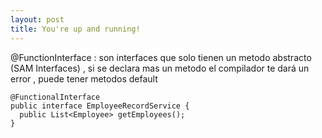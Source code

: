 ```yaml
---
layout: post
title: You're up and running!
---
```


@FunctionInterface : son interfaces que solo tienen un metodo abstracto (SAM Interfaces) , si se declara mas un metodo el compilador te dará un error , puede tener metodos default
```
@FunctionalInterface 
public interface EmployeeRecordService { 
  public List<Employee> getEmployees(); 
}
```
